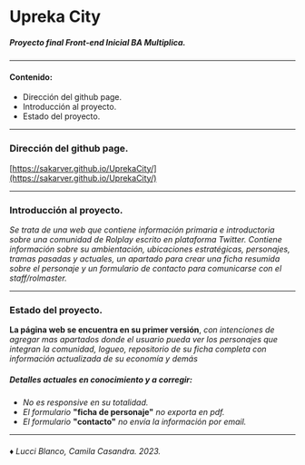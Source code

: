 # Upreka City

##### *Proyecto final Front-end Inicial BA Multiplica.*


------------

#### Contenido:

- Dirección del github page.
- Introducción al proyecto.
- Estado del proyecto.


------------

### Dirección del github page.

[https://sakarver.github.io/UprekaCity/](https://sakarver.github.io/UprekaCity/)


------------

### Introducción al proyecto.

*Se trata de una web que contiene información primaria e introductoria sobre una comunidad de Rolplay escrito en plataforma Twitter.
Contiene información sobre su ambientación, ubicaciones estratégicas, personajes, tramas pasadas y actuales, un apartado para crear una ficha resumida sobre el personaje y un formulario de contacto para comunicarse con el staff/rolmaster.*

------------

### Estado del proyecto.

**La página web se encuentra en su primer versión**, *con intenciones de agregar mas apartados donde el usuario pueda ver los personajes que integran la comunidad, logueo, repositorio de su ficha completa con información actualizada de su economía y demás*


##### Detalles actuales en conocimiento y a corregir:
- *No es responsive en su totalidad.*
- *El formulario* **"ficha de personaje"** *no exporta en pdf.*
- *El formulario* **"contacto"** *no envía la información por email.*

------------
###### &diams; Lucci Blanco, Camila Casandra. 2023.

